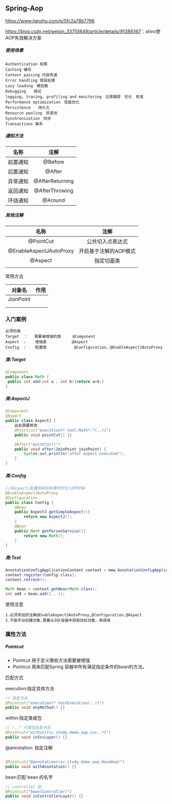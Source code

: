 ## Spring-Aop

<https://www.jianshu.com/p/5fc2a78b7766>

<https://blog.csdn.net/weixin_33755649/article/details/91389367>：shiro使AOP失效解决方案

##### 使用场景

```
Authentication 权限
Caching 缓存
Context passing 内容传递
Error handling 错误处理
Lazy loading　懒加载
Debugging　　调试
logging, tracing, profiling and monitoring　记录跟踪　优化　校准
Performance optimization　性能优化
Persistence　　持久化
Resource pooling　资源池
Synchronization　同步
Transactions 事务
```

##### 通知方法

|   名称   |      注解       |
| :------: | :-------------: |
| 前置通知 |     @Before     |
| 后置通知 |     @After      |
| 异常通知 | @AfterReturning |
| 返回通知 | @AfterThrowing  |
| 环绕通知 |     @Around     |

##### 其他注解

|          名称           |         注解          |
| :---------------------: | :-------------------: |
|        @PointCut        |   公共切入点表达式    |
| @EnableAspectJAutoProxy | 开启基于注解的AOP模式 |
|         @Aspect         |      指定切面类       |
|                         |                       |

常用方法

|  对象名   | 作用 |
| :-------: | :--: |
| JoinPoint |      |
|           |      |
|           |      |



### 入门案例

```
必须的类
Target	：	需要被增强的类		@Component
Aspect	:	 增强类		   @Aspect
Config	:	 配置类			@Configuration，@EnableAspectJAutoProxy

```

##### 类:Target

```java
@Component
public class Math {
 public int add(int a , int b){return a+b;}
}
```

##### 类:AspectJ

```JAVA
@Component
@Aspect
public class AspectJ {
    此处需要修改
    @Pointcut("execution(* test.Math*.*(..))")
    public void pointCut() {}

    @After("pointCut()")
    public void after(JoinPoint joinPoint) {
        System.out.println("after aspect executed");
    }
}
```



##### 类:Config

```JAVA
//将aspectj配置类和目标类同时注入SPRING
@EnableAspectJAutoProxy
@Configuration
public class Config {
    @Bean
    public AspectJ getSimpleAspect(){
        return new AspectJ();
    }
    @Bean
    public Math getPersonService(){
        return new Math();
    }
}
```

##### 类:Test

```JAVA
AnnotationConfigApplicationContext context = new AnnotationConfigApplicationContext();
context.register(Config.class);
context.refresh();

Math bean = context.getBean(Math.class);
int add = bean.add(1 , 2);

```

使用注意

```
1.必须添加的注解@EnableAspectJAutoProxy,@Configuration,@Aspect
2.不能手动创建对象,需要从IOC容器中获取目标对象，再调用
```

### 属性方法

##### Pointcut 

- Pointcut 用于定义哪些方法需要被增强
- Pointcut 用来匹配Spring 容器中所有满足指定条件的bean的方法。

匹配方式

execution:指定具体方法

```JAVA
// 指定方法
@Pointcut("execution(* testExecution(..))")
public void anyMethod() {}
```

within:指定类或包

```JAVA
// ".." 代表包及其子包
@Pointcut("within(ric.study.demo.aop.svc..*)")
public void inSvcLayer() {}
```

@annotation: 指定注解

```java

@Pointcut("@annotation(ric.study.demo.aop.HaveAop)")
public void withAnnotation() {}
```

bean:匹配 bean 的名字

```JAVA
// controller 层
@Pointcut("bean(Controller)")	
public void inControllerLayer() {}
```

